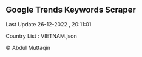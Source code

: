 

## Google Trends Keywords Scraper 
 
Last Update 26-12-2022 , 20:11:01

Country List :
VIETNAM.json



© Abdul Muttaqin 
